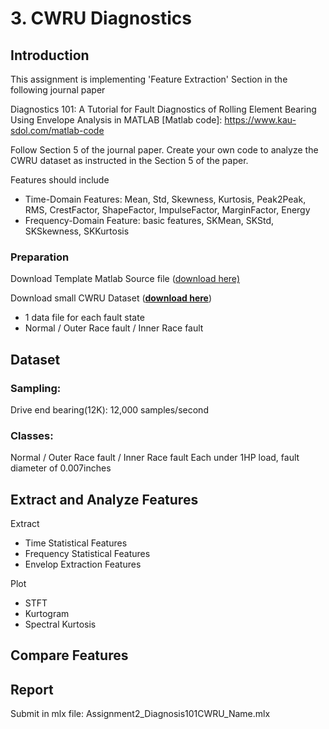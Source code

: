 # 3. CWRU Diagnostics

## Introduction

This assignment is implementing 'Feature Extraction' Section in the following journal paper

Diagnostics 101: A Tutorial for Fault Diagnostics of Rolling Element Bearing Using Envelope Analysis in MATLAB \[Matlab code]: https://www.kau-sdol.com/matlab-code

Follow Section 5 of the journal paper. Create your own code to analyze the CWRU dataset as instructed in the Section 5 of the paper.

Features should include

* Time-Domain Features: Mean, Std, Skewness, Kurtosis, Peak2Peak, RMS, CrestFactor, ShapeFactor, ImpulseFactor, MarginFactor, Energy
* Frequency-Domain Feature: basic features, SKMean, SKStd, SKSkewness, SKKurtosis

### Preparation

Download Template Matlab Source file ([download here)](https://github.com/ykkimhgu/digitaltwinNautomation-src/blob/main/Assignment/Assignment_Diagnosis101CWRU/IAIA_Assignment_Diagnosis101_student.mlx)

Download small CWRU Dataset ([**download here**](https://github.com/ykkimhgu/digitaltwinNautomation-src/blob/main/Assignment/Assignment_FeatureExtraction_CWRU/Assignment_FeatureExtraction_CWRU_data.zip))

* 1 data file for each fault state
* Normal / Outer Race fault / Inner Race fault

## Dataset

### Sampling:

Drive end bearing(12K): 12,000 samples/second

### Classes:

Normal / Outer Race fault / Inner Race fault Each under 1HP load, fault diameter of 0.007inches

## Extract and Analyze Features

Extract

* Time Statistical Features
* Frequency Statistical Features
* Envelop Extraction Features

Plot

* STFT
* Kurtogram
* Spectral Kurtosis

## Compare Features

## Report

Submit in mlx file: Assignment2\_Diagnosis101CWRU\_Name.mlx
